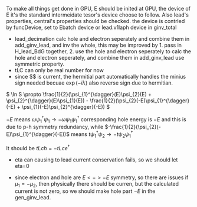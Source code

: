 To make all things get done in GPU, E should be inited at GPU, the device of E it's the standard intermeidate tesor's device choose to follow.
Also lead's properties, central's properties should be checked.
the device is contrled by funcDevice, set to Ebatch device or lead.v1laph device in ginv_total

* lead_decimation calc hole and electron seperately and combine them in add_ginv_lead, and inv the whole, this may be improved by 1. pass in H_lead_BdG together, 2. use the hole and electron seperately to calc the hole and electron seperately, and combine them in add_ginv_lead use symmetric property.
* tLC can only be real number for now
* since $$ is current, the hermitial part automatically handles the minius sign needed becuae $\exp{(-i \lambda)}$ also reverse sign due to hermitian.

$ \ln S \propto \frac{1}{2}(\psi_{1}^{\dagger}(E)\psi_{2}(E) + \psi_{2}^{\dagger}(E)\psi_{1}(E)) - \frac{1}{2}(\psi_{2}(-E)\psi_{1}^{\dagger}(-E) + \psi_{1}(-E)\psi_{2}^{\dagger}(-E)) $

$-E$ means $\omega\psi_{1}^{\dagger}\psi_{1} \rightarrow -\omega\psi_{1}\psi_{1}^{\dagger}$ corresponding hole energy is $-E$ and this is due to p-h symmetry redundancy, while $-\frac{1}{2}(\psi_{2}(-E)\psi_{1}^{\dagger}(-E))$ means $t\psi_{1}^{\dagger}\psi_{2} \rightarrow -t\psi_{2}\psi_{1}^{\dagger}$

It should be $tLch = -tLce^{\dagger}$

* eta can causing to lead current conservation fails, so we should let eta=0

* since electron and hole are $E<->-E$ symmetry, so there are issues if $\mu_1=-\mu_2$, then physically there should be curren, but the calculated current is not zero, so we should make hole part $-E$ in the gen_ginv_lead.
